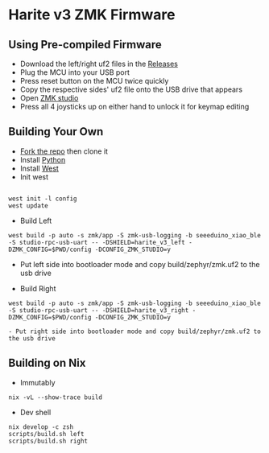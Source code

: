 # Harite v3 ZMK Firmware

## Using Pre-compiled Firmware

- Download the left/right uf2 files in the [Releases](https://github.com/dlip/zmk-harite-v3/releases)
- Plug the MCU into your USB port
- Press reset button on the MCU twice quickly
- Copy the respective sides' uf2 file onto the USB drive that appears
- Open [ZMK studio](https://zmk.studio)
- Press all 4 joysticks up on either hand to unlock it for keymap editing

## Building Your Own

- [Fork the repo](https://github.com/dlip/zmk-harite-v3/fork) then clone it
- Install [Python](https://www.python.org/downloads/)
- Install [West](https://docs.zephyrproject.org/latest/develop/west/install.html)
- Init west

```

west init -l config
west update
```

- Build Left

```
west build -p auto -s zmk/app -S zmk-usb-logging -b seeeduino_xiao_ble -S studio-rpc-usb-uart -- -DSHIELD=harite_v3_left -DZMK_CONFIG=$PWD/config -DCONFIG_ZMK_STUDIO=y

```

- Put left side into bootloader mode and copy build/zephyr/zmk.uf2 to the usb drive

- Build Right

```
west build -p auto -s zmk/app -S zmk-usb-logging -b seeeduino_xiao_ble -S studio-rpc-usb-uart -- -DSHIELD=harite_v3_right -DZMK_CONFIG=$PWD/config -DCONFIG_ZMK_STUDIO=y

- Put right side into bootloader mode and copy build/zephyr/zmk.uf2 to the usb drive

```

## Building on Nix

- Immutably

```
nix -vL --show-trace build
```

- Dev shell

```
nix develop -c zsh
scripts/build.sh left
scripts/build.sh right
```
